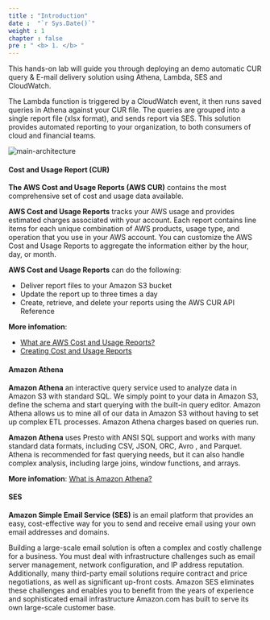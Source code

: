 ```yaml
---
title : "Introduction"
date :  "`r Sys.Date()`" 
weight : 1
chapter : false
pre : " <b> 1. </b> "
---
```

This hands-on lab will guide you through deploying an demo automatic CUR query & E-mail delivery solution using Athena, Lambda, SES and CloudWatch.

The Lambda function is triggered by a CloudWatch event, it then runs saved queries in Athena against your CUR file. The queries are grouped into a single report file (xlsx format), and sends report via SES. This solution provides automated reporting to your organization, to both consumers of cloud and financial teams.

![main-architecture](/images/main-architecture.png)


#### Cost and Usage Report (CUR)
**The AWS Cost and Usage Reports (AWS CUR)** contains the most comprehensive set of cost and usage data available.

**AWS Cost and Usage Reports** tracks your AWS usage and provides estimated charges associated with your account. Each report contains line items for each unique combination of AWS products, usage type, and operation that you use in your AWS account. You can customize the AWS Cost and Usage Reports to aggregate the information either by the hour, day, or month.

**AWS Cost and Usage Reports** can do the following:
- Deliver report files to your Amazon S3 bucket
- Update the report up to three times a day
- Create, retrieve, and delete your reports using the AWS CUR API Reference

**More infomation**:
- [What are AWS Cost and Usage Reports?](https://docs.aws.amazon.com/cur/latest/userguide/what-is-cur.html)
- [Creating Cost and Usage Reports](https://docs.aws.amazon.com/cur/latest/userguide/cur-create.html)



#### Amazon Athena
**Amazon Athena** an interactive query service used to analyze data in Amazon S3 with standard SQL. We simply point to your data in Amazon S3, define the schema and start querying with the built-in query editor. Amazon Athena allows us to mine all of our data in Amazon S3 without having to set up complex ETL processes. Amazon Athena charges based on queries run.

**Amazon Athena** uses Presto with ANSI SQL support and works with many standard data formats, including  CSV, JSON, ORC, Avro , and  Parquet. Athena is recommended for fast querying needs, but it can also handle complex analysis, including large joins, window functions, and arrays.

**More infomation**: [What is Amazon Athena?](https://docs.aws.amazon.com/athena/latest/ug/what-is.html)

#### SES
**Amazon Simple Email Service (SES)** is an email platform that provides an easy, cost-effective way for you to send and receive email using your own email addresses and domains.

Building a large-scale email solution is often a complex and costly challenge for a business. You must deal with infrastructure challenges such as email server management, network configuration, and IP address reputation. Additionally, many third-party email solutions require contract and price negotiations, as well as significant up-front costs. Amazon SES eliminates these challenges and enables you to benefit from the years of experience and sophisticated email infrastructure Amazon.com has built to serve its own large-scale customer base.

